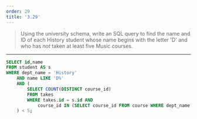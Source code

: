 ```yaml
---
order: 29
title: '3.29'
---
```

> Using the university schema, write an SQL query to find the name and ID of each History
> student whose name begins with the letter 'D' and who has _not_ taken at least five
> Music courses. 

--------------------------------

```sql
SELECT id,name
FROM student AS s
WHERE dept_name = 'History' 
    AND name LIKE 'D%'
    AND (
        SELECT COUNT(DISTINCT course_id)
        FROM takes
        WHERE takes.id = s.id AND 
            course_id IN (SELECT course_id FROM course WHERE dept_name = 'Music')
    ) < 5;
```